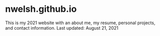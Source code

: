 # nwelsh.github.io
This is my 2021 website with an about me, my resume, personal projects, and contact information. 
Last updated: August 21, 2021

